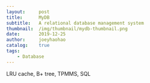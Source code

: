 ```yaml
---
layout:     post
title:      MyDB
subtitle:   A relational database management system
thumbnail:  /img/thumbnail/mydb-thumbnail.png
date:       2019-12-25
author:     joeyhaohao
catalog:    true
tags:
    - Database
---
```

LRU cache, B+ tree, TPMMS, SQL
